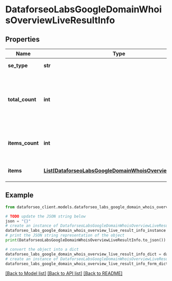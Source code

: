 # DataforseoLabsGoogleDomainWhoisOverviewLiveResultInfo


## Properties

Name | Type | Description | Notes
------------ | ------------- | ------------- | -------------
**se_type** | **str** | search engine type | [optional] 
**total_count** | **int** | total amount of results in our database relevant to your request | [optional] 
**items_count** | **int** | the number of results returned in the items array | [optional] 
**items** | [**List[DataforseoLabsGoogleDomainWhoisOverviewLiveItem]**](DataforseoLabsGoogleDomainWhoisOverviewLiveItem.md) | contains ranking and traffic data | [optional] 

## Example

```python
from dataforseo_client.models.dataforseo_labs_google_domain_whois_overview_live_result_info import DataforseoLabsGoogleDomainWhoisOverviewLiveResultInfo

# TODO update the JSON string below
json = "{}"
# create an instance of DataforseoLabsGoogleDomainWhoisOverviewLiveResultInfo from a JSON string
dataforseo_labs_google_domain_whois_overview_live_result_info_instance = DataforseoLabsGoogleDomainWhoisOverviewLiveResultInfo.from_json(json)
# print the JSON string representation of the object
print(DataforseoLabsGoogleDomainWhoisOverviewLiveResultInfo.to_json())

# convert the object into a dict
dataforseo_labs_google_domain_whois_overview_live_result_info_dict = dataforseo_labs_google_domain_whois_overview_live_result_info_instance.to_dict()
# create an instance of DataforseoLabsGoogleDomainWhoisOverviewLiveResultInfo from a dict
dataforseo_labs_google_domain_whois_overview_live_result_info_form_dict = dataforseo_labs_google_domain_whois_overview_live_result_info.from_dict(dataforseo_labs_google_domain_whois_overview_live_result_info_dict)
```
[[Back to Model list]](../README.md#documentation-for-models) [[Back to API list]](../README.md#documentation-for-api-endpoints) [[Back to README]](../README.md)


